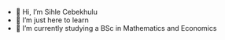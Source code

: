 - 👋 Hi, I’m Sihle Cebekhulu
- 👀 I’m just here to learn 
- 🌱 I’m currently studying a BSc in Mathematics and Economics 

<!---
SihleR/SihleR is a ✨ special ✨ repository because its `README.md` (this file) appears on your GitHub profile.
You can click the Preview link to take a look at your changes.
--->
